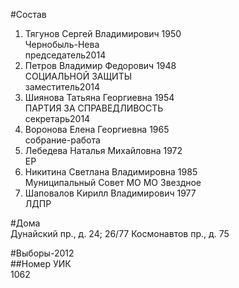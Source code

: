 #Состав  
1. Тягунов Сергей Владимирович 1950  
    Чернобыль-Нева  
    председатель2014  
2. Петров Владимир Федорович 1948  
    СОЦИАЛЬНОЙ ЗАЩИТЫ  
    заместитель2014  
3. Шиянова Татьяна Георгиевна 1954  
    ПАРТИЯ ЗА СПРАВЕДЛИВОСТЬ  
    секретарь2014  
4. Воронова Елена Георгиевна 1965  
    собрание-работа  
5. Лебедева Наталья Михайловна 1972  
    ЕР  
6. Никитина Светлана Владимировна 1985  
    Муниципальный Совет МО МО Звездное  
7. Шаповалов Кирилл Владимирович 1977  
    ЛДПР  
  
#Дома  
Дунайский пр., д. 24; 26/77 Космонавтов пр., д. 75  
  
#Выборы-2012  
##Номер УИК  
1062  
